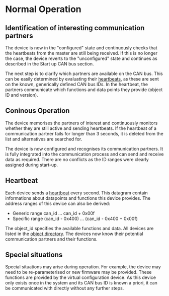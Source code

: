 Normal Operation
===

Identification of interesting communication partners
---
The device is now in the "configured" state and continuously checks that the heartbeats from the master are still being received. If this is no longer the case, the device reverts to the "unconfigured" state and continues as described in the Start up CAN bus section.

The next step is to clarify which partners are available on the CAN bus. This can be easily determined by evaluating their [heartbeats](object_directory/generic.md#id-0x00-show-who-you-are-that-you-live-and-where-you-live), as these are sent on the known, generically defined CAN bus IDs. In the heartbeat, the partners communicate which functions and data points they provide (object ID and version). 

Coninous Operation
---
The device memorises the partners of interest and continuously monitors whether they are still active and sending heartbeats. If the heartbeat of a communication partner fails for longer than 3 seconds, it is deleted from the list and alternatives are searched for.

The device is now configured and recognises its communication partners. It is fully integrated into the communication process and can send and receive data as required. There are no conflicts as the ID ranges were clearly assigned during start-up.

Heartbeat
---
Each device sends a [heartbeat](object_directory/generic.md#id-0x00-show-who-you-are-that-you-live-and-where-you-live) every second. This datagram contain informations about datapoints and functions this device provides. The address ranges of this device can also be derived:
- Generic range can_id ... can_id + 0x00f
- Specific range (can_id - 0x400) ... (can_id - 0x400 + 0x00f)

The object_id specifies the available functions and data. All devices are listed in the [object directory](https://github.com/larus-breeze/doc_larus/blob/master/documentation/can_spec.md#object-directory). The devices now know their potential communication partners and their functions.

Special situations
---
Special situations may arise during operation. For example, the device may need to be re-parameterised or new firmware may be provided. These functions are provided by the virtual configuration device. As this device only exists once in the system and its CAN bus ID is known a priori, it can be communicated with directly without any further steps.
